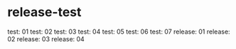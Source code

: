# release-test

test: 01
test: 02
test: 03
test: 04
test: 05
test: 06
test: 07
release: 01
release: 02
release: 03
release: 04
